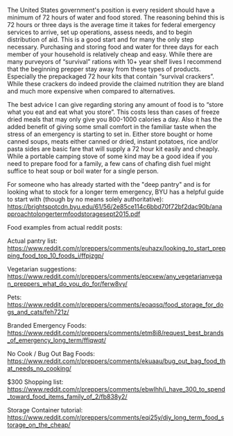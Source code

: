 The United States government's position is every resident should have a minimum of 72 hours of water and food stored.  The reasoning behind this is 72 hours or three days is the average time it takes for federal emergency services to arrive, set up operations, assess needs, and to begin distribution of aid.  This is a good start and for many the only step necessary.  Purchasing and storing food and water for three days for each member of your household is relatively cheap and easy.  While there are many purveyors of “survival” rations with 10+ year shelf lives I recommend that the beginning prepper stay away from these types of products.  Especially the prepackaged 72 hour kits that contain “survival crackers”.  While these crackers do indeed provide the claimed nutrition they are bland and much more expensive when compared to alternatives.

The best advice I can give regarding storing any amount of food is to “store what you eat and eat what you store”.  This costs less than cases of freeze dried meals that may only give you 800-1000 calories a day.  Also it has the added benefit of giving some small comfort in the familiar taste when the stress of an emergency is starting to set in.  Either store bought or home canned soups, meats either canned or dried, instant potatoes, rice and/or pasta sides are basic fare that will supply a 72 hour kit easily and cheaply.  While a portable camping stove of some kind may be a good idea if you need to prepare food for a family, a few cans of chafing dish fuel might suffice to heat soup or boil water for a single person.  

For someone who has already started with the "deep pantry" and is for looking what to stock for a longer term emergency, BYU has a helpful guide to start with (though by no means solely authoritative): https://brightspotcdn.byu.edu/61/56/2e85ce114c6bbd70f72bf2dac90b/anapproachtolongertermfoodstoragesept2015.pdf

Food examples from actual reddit posts:

Actual pantry list: https://www.reddit.com/r/preppers/comments/euhazx/looking_to_start_prepping_food_top_10_foods_i/ffpjzgp/

Vegetarian suggestions: https://www.reddit.com/r/preppers/comments/epcxew/any_vegetarianvegan_preppers_what_do_you_do_for/ferw8vy/

Pets: https://www.reddit.com/r/preppers/comments/eoaqsq/food_storage_for_dogs_and_cats/feh721z/

Branded Emergency Foods: https://www.reddit.com/r/preppers/comments/etm8i8/request_best_brands_of_emergency_long_term/ffiqwqt/

No Cook / Bug Out Bag Foods: https://www.reddit.com/r/preppers/comments/ekuaau/bug_out_bag_food_that_needs_no_cooking/

$300 Shopping list: https://www.reddit.com/r/preppers/comments/ebwlhh/i_have_300_to_spend_toward_food_items_family_of_2/fb838y2/

Storage Container tutorial: https://www.reddit.com/r/preppers/comments/eqi25y/diy_long_term_food_storage_on_the_cheap/
